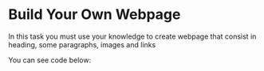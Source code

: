 # Build Your Own Webpage

In this task you must use your knowledge to create webpage that consist in heading, some paragraphs, images and links

You can see code  below:

